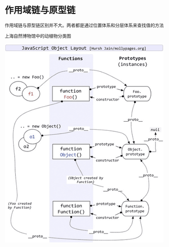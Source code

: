 # 作用域链与原型链

作用域链与原型链区别并不大。两者都是通过位置体系和分层体系来查找值的方法



上海自然博物馆中的动植物分类图





![原型](../.vuepress/public/images/JavaScript/proto.png)

